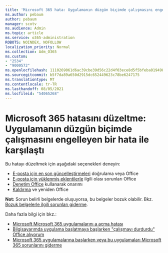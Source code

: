 ```yaml
---
title: 'Microsoft 365 hata: Uygulamanın düzgün biçimde çalışmasını engelleyen bir hata ile karşılaştı'
ms.author: pebaum
author: pebaum
manager: scotv
ms.audience: Admin
ms.topic: article
ms.service: o365-administration
ROBOTS: NOINDEX, NOFOLLOW
localization_priority: Normal
ms.collection: Adm_O365
ms.custom:
- "2534"
- "9000572"
ms.openlocfilehash: 1110269061d6ac39cbe39d56c22d4f03ece8d5f5bfeba01949899bccc724bf45
ms.sourcegitcommit: b5f7da89a650d2915dc652449623c78be6247175
ms.translationtype: MT
ms.contentlocale: tr-TR
ms.lasthandoff: 08/05/2021
ms.locfileid: "54065268"
---
```

# <a name="microsoft-365-apps-error-app-has-run-into-an-error-that-is-preventing-it-from-working-correctly"></a>Microsoft 365 hatasını düzeltme: Uygulamanın düzgün biçimde çalışmasını engelleyen bir hata ile karşılaştı

Bu hatayı düzeltmek için aşağıdaki seçenekleri deneyin:

- [E-posta için en son güncelleştirmeleri](https://support.office.com/article/update-office-and-your-computer-with-microsoft-update-2ab296f3-7f03-43a2-8e50-46de917611c5) doğrulama veya Office
- [E-posta için yüklenmiş eklentilerle](https://support.office.com/article/powerpoint-isn-t-responding-hangs-or-freezes-652ede6e-e3d2-449a-a07f-8c800dfb948d?ocmsassetID=HA104114659&CorrelationId=98329f6f-f51f-4f44-a876-4142c3583312#bkmk_addins) ilgili olası sorunları Office
- [Denetim Office](https://support.office.com/article/repair-an-office-application-7821d4b6-7c1d-4205-aa0e-a6b40c5bb88b) kullanarak onarımı
- [Kaldırma](https://support.office.com/article/uninstall-office-from-a-pc-9dd49b83-264a-477a-8fcc-2fdf5dbf61d8) ve yeniden Office

**Not:** Sorun belirli belgelerde oluşuyorsa, bu belgeler bozuk olabilir. Bkz. [Bozuk belgelerle ilgili sorunları giderme](https://docs.microsoft.com/office/troubleshoot/word/damaged-documents-in-word).

Daha fazla bilgi için bkz.: 

- [Microsoft Microsoft 365 uygulamalarını a açma hatası](https://support.office.com/article/error-when-opening-microsoft-office-apps-b84b6a63-4b8c-46ec-ae9a-ad91d6160d72)
- [Bilgisayarımda uygulama başlatmaya başlarken "çalışmayı durdurdu" Office alıyorum](https://support.office.com/article/i-get-a-stopped-working-error-when-i-start-office-applications-on-my-pc-52bd7985-4e99-4a35-84c8-2d9b8301a2fa)
- [Microsoft 365 uygulamalarına başlarken veya bu uygulamaları Microsoft 365 sorunlarını giderme](https://docs.microsoft.com/office/troubleshoot/word/issues-when-start-or-use-word)